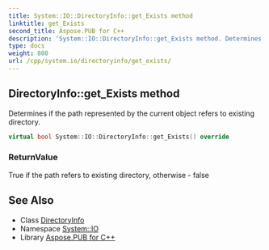 ```yaml
---
title: System::IO::DirectoryInfo::get_Exists method
linktitle: get_Exists
second_title: Aspose.PUB for C++
description: 'System::IO::DirectoryInfo::get_Exists method. Determines if the path represented by the current object refers to existing directory in C++.'
type: docs
weight: 800
url: /cpp/system.io/directoryinfo/get_exists/
---
```

## DirectoryInfo::get_Exists method


Determines if the path represented by the current object refers to existing directory.

```cpp
virtual bool System::IO::DirectoryInfo::get_Exists() override
```


### ReturnValue

True if the path refers to existing directory, otherwise - false

## See Also

* Class [DirectoryInfo](../)
* Namespace [System::IO](../../)
* Library [Aspose.PUB for C++](../../../)
